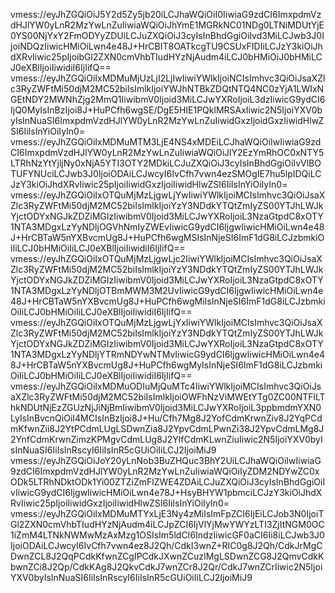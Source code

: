 vmess://eyJhZGQiOiJ5Y2d5Zy5jb20iLCJhaWQiOiI0IiwiaG9zdCI6ImxpdmVzdHJlYW0yLnR2MzYwLnZuIiwiaWQiOiJhYmE1MGRkNC01NDg0LTNiMDUtYjE0YS00NjYxY2FmODYyZDUiLCJuZXQiOiJ3cyIsInBhdGgiOiIvd3MiLCJwb3J0IjoiNDQzIiwicHMiOiLwn4e48J+HrCBIT8OATkcgTU9CSUxFIDIiLCJzY3kiOiJhdXRvIiwic25pIjoibGl2ZXN0cmVhbTIudHYzNjAudm4iLCJ0bHMiOiJ0bHMiLCJ0eXBlIjoiIiwidiI6IjIifQ==
vmess://eyJhZGQiOiIxMDMuMjUzLjI2LjIwIiwiYWlkIjoiNCIsImhvc3QiOiJsaXZlc3RyZWFtMi50djM2MC52biIsImlkIjoiYWJhNTBkZDQtNTQ4NC0zYjA1LWIxNGEtNDY2MWNhZjg2MmQ1IiwibmV0Ijoid3MiLCJwYXRoIjoiL3dzIiwicG9ydCI6IjQ0MyIsInBzIjoi8J+HuPCfh6wgSE/DgE5HIE1PQklMRSAxIiwic2N5IjoiYXV0byIsInNuaSI6ImxpdmVzdHJlYW0yLnR2MzYwLnZuIiwidGxzIjoidGxzIiwidHlwZSI6IiIsInYiOiIyIn0=
vmess://eyJhZGQiOiIxMDMuMTM3LjE4NS4xMDEiLCJhaWQiOiIwIiwiaG9zdCI6ImxpdmVzdHJlYW0yLnR2MzYwLnZuIiwiaWQiOiJlY2EzYmRhOC0xNTY5LTRhNzYtYjljNy0xNjA5YTI3OTY2MDkiLCJuZXQiOiJ3cyIsInBhdGgiOiIvVlBOTUFYNUciLCJwb3J0IjoiODAiLCJwcyI6IvCfh7vwn4ezSMOgIE7hu5lpIDQiLCJzY3kiOiJhdXRvIiwic25pIjoiIiwidGxzIjoiIiwidHlwZSI6IiIsInYiOiIyIn0=
vmess://eyJhZGQiOiIxOTQuMjMzLjgwLjYwIiwiYWlkIjoiMCIsImhvc3QiOiJsaXZlc3RyZWFtMi50djM2MC52biIsImlkIjoiYzY3NDdkYTQtZmIyZS00YTJhLWJkYjctODYxNGJkZDZiMGIzIiwibmV0Ijoid3MiLCJwYXRoIjoiL3NzaGtpdC8xOTY1NTA3MDgxLzYyNDljOGVhNmIyZWEvIiwicG9ydCI6IjgwIiwicHMiOiLwn4e48J+HrCBTaW5nYXBvcmUg8J+HuPCfh6wgMSIsInNjeSI6ImF1dG8iLCJzbmkiOiIiLCJ0bHMiOiIiLCJ0eXBlIjoiIiwidiI6IjIifQ==
vmess://eyJhZGQiOiIxOTQuMjMzLjgwLjc2IiwiYWlkIjoiMCIsImhvc3QiOiJsaXZlc3RyZWFtMi50djM2MC52biIsImlkIjoiYzY3NDdkYTQtZmIyZS00YTJhLWJkYjctODYxNGJkZDZiMGIzIiwibmV0Ijoid3MiLCJwYXRoIjoiL3NzaGtpdC8xOTY1NTA3MDgxLzYyNDljOTBmMWM3M2UvIiwicG9ydCI6IjgwIiwicHMiOiLwn4e48J+HrCBTaW5nYXBvcmUg8J+HuPCfh6wgMiIsInNjeSI6ImF1dG8iLCJzbmkiOiIiLCJ0bHMiOiIiLCJ0eXBlIjoiIiwidiI6IjIifQ==
vmess://eyJhZGQiOiIxOTQuMjMzLjgwLjYxIiwiYWlkIjoiMCIsImhvc3QiOiJsaXZlc3RyZWFtMi50djM2MC52biIsImlkIjoiYzY3NDdkYTQtZmIyZS00YTJhLWJkYjctODYxNGJkZDZiMGIzIiwibmV0Ijoid3MiLCJwYXRoIjoiL3NzaGtpdC8xOTY1NTA3MDgxLzYyNDljYTRmNDYwNTMvIiwicG9ydCI6IjgwIiwicHMiOiLwn4e48J+HrCBTaW5nYXBvcmUg8J+HuPCfh6wgMyIsInNjeSI6ImF1dG8iLCJzbmkiOiIiLCJ0bHMiOiIiLCJ0eXBlIjoiIiwidiI6IjIifQ==
vmess://eyJhZGQiOiIxMDMuODIuMjQuMTc4IiwiYWlkIjoiMCIsImhvc3QiOiJsaXZlc3RyZWFtMi50djM2MC52biIsImlkIjoiOWFhNzViMWEtYTg0ZC00NTFlLThkNDUtNjEzZGUzNjJiNjBmIiwibmV0Ijoid3MiLCJwYXRoIjoiL3ppbmdmYXN0LyIsInBvcnQiOiI4MCIsInBzIjoi8J+Hu/Cfh7Mg8J2YofCdmKrwnZiv8J2YqPCdmKfwnZii8J2YtPCdmLUgLSDwnZia8J2YpvCdmLPwnZi38J2YpvCdmLMg8J2YnfCdmKrwnZimzKPMgvCdmLUg8J2YlfCdmKLwnZiuIiwic2N5IjoiYXV0byIsInNuaSI6IiIsInRscyI6IiIsInR5cGUiOiIiLCJ2IjoiMiJ9
vmess://eyJhZGQiOiJoY20yLnNob3BuZHQuc3BhY2UiLCJhaWQiOiIwIiwiaG9zdCI6ImxpdmVzdHJlYW0yLnR2MzYwLnZuIiwiaWQiOiIyZDM2NDYwZC0xODk5LTRhNDktODk1Yi00ZTZiZmFlZWE4ZDAiLCJuZXQiOiJ3cyIsInBhdGgiOiIvIiwicG9ydCI6IjgwIiwicHMiOiLwn4e78J+HsyBHYW1pbmciLCJzY3kiOiJhdXRvIiwic25pIjoiIiwidGxzIjoiIiwidHlwZSI6IiIsInYiOiIyIn0=
vmess://eyJhZGQiOiIxMDMuMTYxLjE3Ny4zMiIsImFpZCI6IjEiLCJob3N0IjoiTGl2ZXN0cmVhbTIudHYzNjAudm4iLCJpZCI6IjVlYjMwYWYzLTI3ZjItNGM0OC1iZmM4LTNkNWMwMzAxMzg1OSIsIm5ldCI6IndzIiwicGF0aCI6Ii8iLCJwb3J0IjoiODAiLCJwcyI6IvCfh7vwn4ez8J2Qh/CdkI3wnZ+RIC0g8J2Qh/CdkJrMgCDwnZCL8J2QqPCdkKfwnZCgIPCdkJXwnZCuzIMgLSDwnZCG8J2QmvCdkKbwnZCi8J2Qp/CdkKAg8J2QkvCdkJ7wnZCr8J2Qr/CdkJ7wnZCrIiwic2N5IjoiYXV0byIsInNuaSI6IiIsInRscyI6IiIsInR5cGUiOiIiLCJ2IjoiMiJ9
